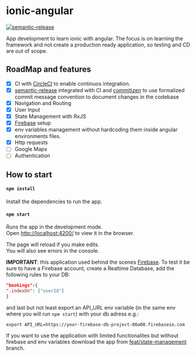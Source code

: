 # ionic-angular

[![semantic-release](https://img.shields.io/badge/%20%20%F0%9F%93%A6%F0%9F%9A%80-semantic--release-e10079.svg)](https://github.com/semantic-release/semantic-release)

App development to learn ionic with angular. The focus is on learning the framework and not create a production ready application, so testing and CD are out of scope.

## RoadMap and features

- [x] CI with [CircleCI](https://circleci.com/) to enable continuos integration.
- [x] [semantic-release](https://github.com/semantic-release/semantic-release) integrated with CI and [commitizen](https://github.com/commitizen/cz-cli) to use formalized commit message convention to document changes in the codebase
- [x] Navigation and Routing
- [x] User Input
- [x] State Management with RxJS
- [x] [Firebase](https://firebase.google.com/) setup
- [x] env variables management without hardcoding them inside angular environments files.
- [x] Http requests
- [ ] Google Maps
- [ ] Authentication

## How to start

#### `npm install`

Install the dependencies to run the app.

#### `npm start`

Runs the app in the development mode.<br /> Open
[http://localhost:4200/](http://localhost:4200/) to view it in the browser.

The page will reload if you make edits.<br /> You will also see errors in the console.

**IMPORTANT**: this application used behind the scenes [Firebase](https://firebase.google.com/). To test it be sure to have a Firebase account, create a Realtime Database, add the following rules to your DB:

```json
"bookings":{
".indexOn": ["userId"]
}
```

and last but not least export an API_URL env variable (in the same env where you will run `npm start`) with your db adress e.g.:

```
export API_URL=https://your-firebase-db-project-00a00.firebaseio.com
```

If you want to use the application with limited functionalites but without firebase and env variables download the app from [feat/state-management](https://github.com/doninialessandro/ionic-angular/tree/feat/state-management) branch.
